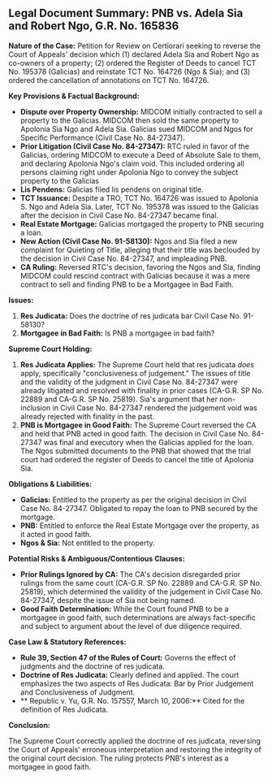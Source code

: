 ## Legal Document Summary: PNB vs. Adela Sia and Robert Ngo, G.R. No. 165836

**Nature of the Case:** Petition for Review on Certiorari seeking to reverse the Court of Appeals' decision which (1) declared Adela Sia and Robert Ngo as co-owners of a property; (2) ordered the Register of Deeds to cancel TCT No. 195378 (Galicias) and reinstate TCT No. 164726 (Ngo & Sia); and (3) ordered the cancellation of annotations on TCT No. 164726.

**Key Provisions & Factual Background:**

*   **Dispute over Property Ownership:** MIDCOM initially contracted to sell a property to the Galicias. MIDCOM then sold the same property to Apolonia Sia Ngo and Adela Sia.  Galicias sued MIDCOM and Ngos for Specific Performance (Civil Case No. 84-27347).
*   **Prior Litigation (Civil Case No. 84-27347):** RTC ruled in favor of the Galicias, ordering MIDCOM to execute a Deed of Absolute Sale to them, and declaring Apolonia Ngo's claim void. This included ordering all persons claiming right under Apolonia Ngo to convey the subject property to the Galicias
*   **Lis Pendens:** Galicias filed lis pendens on original title.
*   **TCT Issuance:** Despite a TRO, TCT No. 164726 was issued to Apolonia S. Ngo and Adela Sia. Later, TCT No. 195378 was issued to the Galicias after the decision in Civil Case No. 84-27347 became final.
*   **Real Estate Mortgage:** Galicias mortgaged the property to PNB securing a loan.
*   **New Action (Civil Case No. 91-58130):** Ngos and Sia filed a new complaint for Quieting of Title, alleging that their title was beclouded by the decision in Civil Case No. 84-27347, and impleading PNB.
*   **CA Ruling:** Reversed RTC's decision, favoring the Ngos and Sia, finding MIDCOM could rescind contract with Galicias because it was a mere contract to sell and finding PNB to be a Mortgagee in Bad Faith.

**Issues:**

1.  **Res Judicata:** Does the doctrine of res judicata bar Civil Case No. 91-58130?
2.  **Mortgagee in Bad Faith:** Is PNB a mortgagee in bad faith?

**Supreme Court Holding:**

1.  **Res Judicata Applies:** The Supreme Court held that res judicata *does* apply, specifically "conclusiveness of judgement." The issues of title and the validity of the judgment in Civil Case No. 84-27347 were already litigated and resolved with finality in prior cases (CA-G.R. SP No. 22889 and CA-G.R. SP No. 25819). Sia's argument that her non-inclusion in Civil Case No. 84-27347 rendered the judgement void was already rejected with finality in the past.
2.  **PNB is Mortgagee in Good Faith:** The Supreme Court reversed the CA and held that PNB acted in good faith. The decision in Civil Case No. 84-27347 was final and executory when the Galicias applied for the loan. The Ngos submitted documents to the PNB that showed that the trial court had ordered the register of Deeds to cancel the title of Apolonia Sia.

**Obligations & Liabilities:**

*   **Galicias:** Entitled to the property as per the original decision in Civil Case No. 84-27347.  Obligated to repay the loan to PNB secured by the mortgage.
*   **PNB:** Entitled to enforce the Real Estate Mortgage over the property, as it acted in good faith.
*   **Ngos & Sia:** Not entitled to the property.

**Potential Risks & Ambiguous/Contentious Clauses:**

*   **Prior Rulings Ignored by CA:** The CA's decision disregarded prior rulings from the same court (CA-G.R. SP No. 22889 and CA-G.R. SP No. 25819), which determined the validity of the judgement in Civil Case No. 84-27347, despite the issue of Sia not being named.
*   **Good Faith Determination:** While the Court found PNB to be a mortgagee in good faith, such determinations are always fact-specific and subject to argument about the level of due diligence required.

**Case Law & Statutory References:**

*   **Rule 39, Section 47 of the Rules of Court:** Governs the effect of judgments and the doctrine of res judicata.
*   **Doctrine of Res Judicata:** Clearly defined and applied. The court emphasizes the two aspects of Res Judicata: Bar by Prior Judgement and Conclusiveness of Judgment.
*   ** Republic v. Yu, G.R. No. 157557, March 10, 2006:** Cited for the definition of Res Judicata.

**Conclusion:**

The Supreme Court correctly applied the doctrine of res judicata, reversing the Court of Appeals' erroneous interpretation and restoring the integrity of the original court decision. The ruling protects PNB's interest as a mortgagee in good faith.
